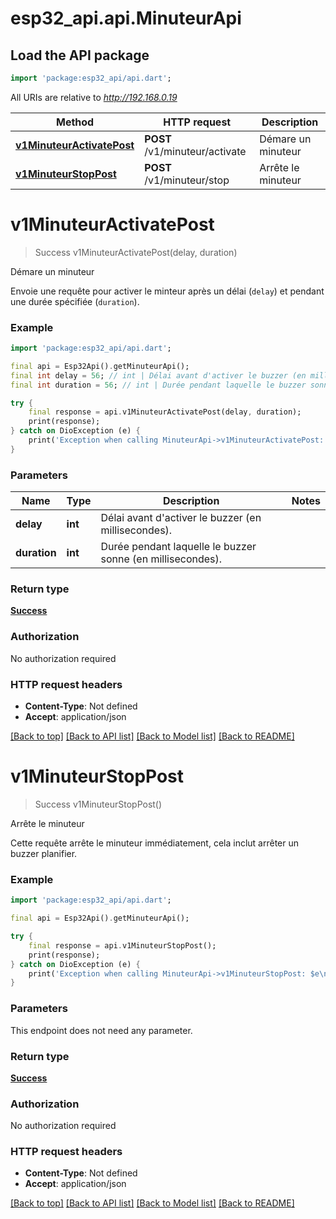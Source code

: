 # esp32_api.api.MinuteurApi

## Load the API package
```dart
import 'package:esp32_api/api.dart';
```

All URIs are relative to *http://192.168.0.19*

Method | HTTP request | Description
------------- | ------------- | -------------
[**v1MinuteurActivatePost**](MinuteurApi.md#v1minuteuractivatepost) | **POST** /v1/minuteur/activate | Démare un minuteur
[**v1MinuteurStopPost**](MinuteurApi.md#v1minuteurstoppost) | **POST** /v1/minuteur/stop | Arrête le minuteur


# **v1MinuteurActivatePost**
> Success v1MinuteurActivatePost(delay, duration)

Démare un minuteur

Envoie une requête pour activer le minteur après un délai (`delay`) et pendant une durée spécifiée (`duration`).

### Example
```dart
import 'package:esp32_api/api.dart';

final api = Esp32Api().getMinuteurApi();
final int delay = 56; // int | Délai avant d'activer le buzzer (en millisecondes).
final int duration = 56; // int | Durée pendant laquelle le buzzer sonne (en millisecondes).

try {
    final response = api.v1MinuteurActivatePost(delay, duration);
    print(response);
} catch on DioException (e) {
    print('Exception when calling MinuteurApi->v1MinuteurActivatePost: $e\n');
}
```

### Parameters

Name | Type | Description  | Notes
------------- | ------------- | ------------- | -------------
 **delay** | **int**| Délai avant d'activer le buzzer (en millisecondes). | 
 **duration** | **int**| Durée pendant laquelle le buzzer sonne (en millisecondes). | 

### Return type

[**Success**](Success.md)

### Authorization

No authorization required

### HTTP request headers

 - **Content-Type**: Not defined
 - **Accept**: application/json

[[Back to top]](#) [[Back to API list]](../README.md#documentation-for-api-endpoints) [[Back to Model list]](../README.md#documentation-for-models) [[Back to README]](../README.md)

# **v1MinuteurStopPost**
> Success v1MinuteurStopPost()

Arrête le minuteur

Cette requête arrête le minuteur immédiatement, cela inclut arrêter un buzzer planifier.

### Example
```dart
import 'package:esp32_api/api.dart';

final api = Esp32Api().getMinuteurApi();

try {
    final response = api.v1MinuteurStopPost();
    print(response);
} catch on DioException (e) {
    print('Exception when calling MinuteurApi->v1MinuteurStopPost: $e\n');
}
```

### Parameters
This endpoint does not need any parameter.

### Return type

[**Success**](Success.md)

### Authorization

No authorization required

### HTTP request headers

 - **Content-Type**: Not defined
 - **Accept**: application/json

[[Back to top]](#) [[Back to API list]](../README.md#documentation-for-api-endpoints) [[Back to Model list]](../README.md#documentation-for-models) [[Back to README]](../README.md)

